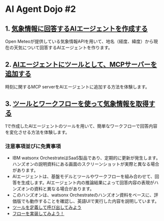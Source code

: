 # AI Agent Dojo #2

## 1. [気象情報に回答するAIエージェントを作成する](https://github.com/IBM/japan-technology/blob/main/watsonxOrchestrate/dojo/2/WeatherAgent/readme.md)
Open Meteoが提供している気象情報APIを用いて、地名（経度、緯度）から現在の天気について回答するAIエージェントを作ります。

## 2. [AIエージェントにツールとして、MCPサーバーを追加する](https://github.com/IBM/japan-technology/blob/main/watsonxOrchestrate/dojo/2/TimeMCP/readme.md)
時刻に関するMCP serverをAIエージェントに追加する方法を体験します。

## 3. [ツールとワークフローを使って気象情報を取得する](https://github.com/IBM/japan-technology/blob/main/watsonxOrchestrate/dojo/2/WeatherFlow/readme.md)
1で作成したAIエージェントのツールを用いて、簡単なワークフローで回答内容を変化させる方法を体験します。

### 注意事項並びに免責事項
* IBM watsonx OrchestrateはSaaS製品であり、定期的に更新が発生します。ハンズオンの説明資料にある画面のスクリーンショットが実際と異なる場合があります。
* AIエージェントは、基盤モデルとツールやワークフローを組み合わせて、回答を生成します。AIエージェント内の推論結果によって回答内容の表現がハンズオンの資料と異なる場合があります。
* このハンズオンは、watsonx Orchestrateのハンズオン資料をベースに、評価版でも動作することを確認し、英語UIで実行した内容を説明しています。
* [ツールを定義して呼び出してみよう](https://ibm.github.io/ba-handson-jp/wxoagent/tool/)
* [フローを実装してみよう！](https://ibm.github.io/ba-handson-jp/wxoagent/flow/)
